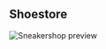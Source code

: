 ## Shoestore
![Sneakershop preview](https://sun9-48.userapi.com/c857320/v857320849/135d8d/ywZ-vNS20Uw.jpg)
